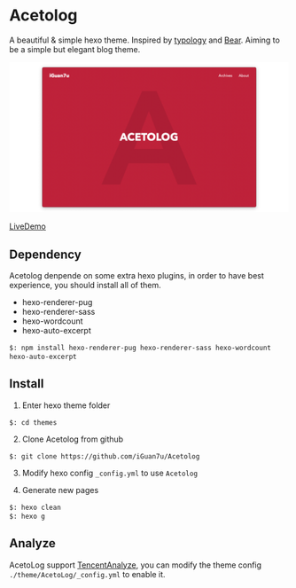 # Acetolog

A beautiful & simple hexo theme. Inspired by [typology](https://demo.mekshq.com/typology/) and [Bear](https://demo.mekshq.com/typology/). Aiming to be a simple but elegant blog theme.

![ScreenShot](./screenshot/1.png)

[LiveDemo](https://www.iguan7u.cn)

## Dependency

Acetolog denpende on some extra hexo plugins, in order to have best experience, you should install all of them.

- hexo-renderer-pug
- hexo-renderer-sass
- hexo-wordcount
- hexo-auto-excerpt

```
$: npm install hexo-renderer-pug hexo-renderer-sass hexo-wordcount hexo-auto-excerpt
```

## Install

1. Enter hexo theme folder
```
$: cd themes
```

2. Clone Acetolog from github
```
$: git clone https://github.com/iGuan7u/Acetolog
```

3. Modify hexo config `_config.yml` to use `Acetolog`

4. Generate new pages
```
$: hexo clean
$: hexo g
```

## Analyze

AcetoLog support [TencentAnalyze](https://mta.qq.com), you can modify the theme config `./theme/AcetoLog/_config.yml` to enable it.
